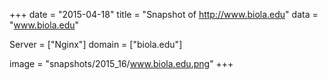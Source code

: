 
+++
date = "2015-04-18"
title = "Snapshot of http://www.biola.edu"
data = "www.biola.edu"

Server = ["Nginx"]
domain = ["biola.edu"]

  image = "snapshots/2015_16/www.biola.edu.png"
+++
#

